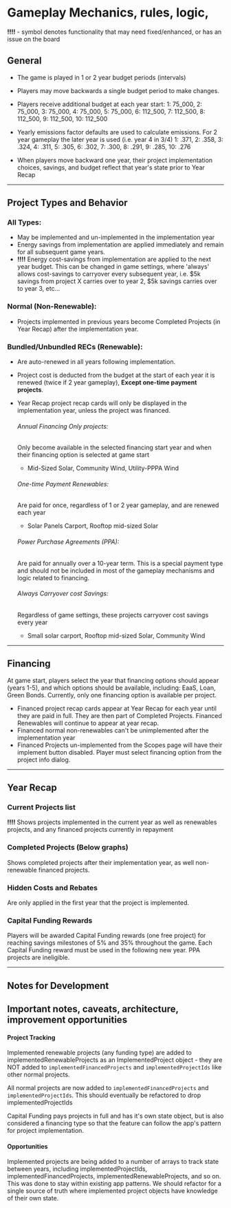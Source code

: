 # Gameplay Mechanics, rules, logic, 

**!!!!** - symbol denotes functionality that may need fixed/enhanced, or has an issue on the board

## General

- The game is played in 1 or 2 year budget periods (intervals)
- Players may move backwards a single budget period to make changes.
- Players receive additional budget at each year start:
	1: 75_000,
	2: 75_000,
	3: 75_000,
	4: 75_000,
	5: 75_000,
	6: 112_500,
	7: 112_500,
	8: 112_500,
	9: 112_500,
	10: 112_500

- Yearly emissions factor defaults are used to calculate emissions. For 2 year gameplay the later year is used (i.e. year 4 in 3/4)
	1: .371,
	2: .358,
	3: .324,
	4: .311,
	5: .305,
	6: .302,
	7: .300,
	8: .291,
	9: .285,
	10: .276

- When players move backward one year, their project implementation choices, savings, and budget reflect that year's state prior to Year Recap

----

## Project Types and Behavior
### All Types:
- May be implemented and un-implemented in the implementation year
- Energy savings from implementation are applied immediately and remain for all subsequent game years. 
- **!!!!** Energy cost-savings from implementation are applied to the next year budget. This can be changed in game settings, where 'always' allows cost-savings to carryover every subsequent year, i.e. $5k savings from project X carries over to year 2, $5k savings carries over to year 3, etc...

### Normal (Non-Renewable):
- Projects implemented in previous years become Completed Projects (in Year Recap) after the implementation year.

### Bundled/Unbundled RECs (Renewable):
- Are auto-renewed in all years following implementation.
- Project cost is deducted from the budget at the start of each year it is renewed (twice if 2 year gameplay), **Except one-time payment projects**.
- Year Recap project recap cards will only be displayed in the implementation year, unless the project was financed.

	###### Annual Financing Only projects:
	Only become available in the selected financing start year and when their financing option is selected at game start
	- Mid-Sized Solar, Community Wind, Utility-PPPA Wind

	###### One-time Payment Renewables:
	Are paid for once, regardless of 1 or 2 year gameplay, and are renewed each year
	- Solar Panels Carport, Rooftop mid-sized Solar

	###### Power Purchase Agreements (PPA):
	Are paid for annually over a 10-year term. This is a special payment type and should not be included in most of the gameplay mechanisms and logic related to financing.

	###### Always Carryover cost Savings:
	Regardless of game settings, these projects carryover cost savings every year
	- Small solar carport, Rooftop mid-sized Solar, Community Wind


---
## Financing 
At game start, players select the year that financing options should appear (years 1-5), and which options should be available, including: EaaS, Loan, Green Bonds. Currently, only one financing option is available per project.

- Financed project recap cards appear at Year Recap for each year until they are paid in full. They are then part of Completed Projects. Financed Renewables will continue to appear at year recap.
- Financed normal non-renewables can't be unimplemented after the implementation year
- Financed Projects un-implemented from the Scopes page will have their implement button disabled. Player must select financing option from the project info dialog.

---
## Year Recap

### Current Projects list
**!!!!** Shows projects implemented in the current year as well as renewables projects, and any financed projects currently in repayment

### Completed Projects (Below graphs)
Shows completed projects after their implementation year, as well non-renewable financed projects.

### Hidden Costs and Rebates
Are only applied in the first year that the project is implemented.

### Capital Funding Rewards
Players will be awarded Capital Funding rewards (one free project) for reaching savings milestones of 5% and 35% throughout the game. Each Capital Funding reward must be used in the following new year. PPA projects are ineligible. 

---

## Notes for Development

## Important notes, caveats, architecture, improvement opportunities

#### Project Tracking

Implemented renewable projects (any funding type) are added to implementedRenewableProjects as an ImplementedProject object - they are NOT added to `implementedFinancedProjects` and `implementedProjectIds` like other normal projects. 

All normal projects are now added to `implementedFinancedProjects` and `implementedProjectIds`. This should eventually be refactored to drop implementedProjectIds

Capital Funding pays projects in full and has it's own state object, but is also considered a financing type so that the feature can follow the app's pattern for project implementation. 

#### Opportunities

Implemented projects are being added to a number of arrays to track state between years, including implementedProjectIds, implementedFinancedProjects, implementedRenewableProjects, and so on. This was done to stay within existing app patterns. We should refactor for a single source of truth where implemented project objects have knowledge of their own state.






